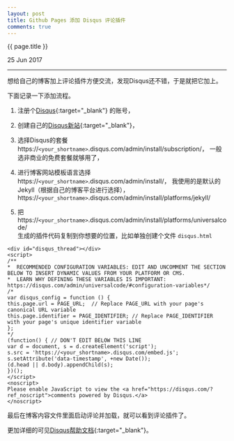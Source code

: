 ```yaml
---
layout: post
title: Github Pages 添加 Disqus 评论插件
comments: true
---
```


{{ page.title }}
<p class="meta">25 Jun 2017</p>
<hr>

想给自己的博客加上评论插件方便交流，发现Disqus还不错，于是就把它加上。

下面记录一下添加流程。

1. 注册个[Disqus](https://disqus.com/profile/signup/){:target="_blank"} 的账号，

2. 创建自己的[Disqus新站](https://disqus.com/admin/create/){:target="_blank"}，

3. 选择Disqus的套餐 https://```<your_shortname>```.disqus.com/admin/install/subscription/，
	一般选非商业的免费套餐就够用了，

4. 进行博客网站模板语言选择	https://```<your_shortname>```.disqus.com/admin/install/，
	我使用的是默认的Jekyll（根据自己的博客平台进行选择），https://```<your_shortname>```.disqus.com/admin/install/platforms/jekyll/

5. 把 https://```<your_shortname>```.disqus.com/admin/install/platforms/universalcode/ 	
	生成的插件代码复制到你想要的位置，比如单独创建个文件 ```disqus.html```

```
<div id="disqus_thread"></div>
<script>
/**
*  RECOMMENDED CONFIGURATION VARIABLES: EDIT AND UNCOMMENT THE SECTION BELOW TO INSERT DYNAMIC VALUES FROM YOUR PLATFORM OR CMS.
*  LEARN WHY DEFINING THESE VARIABLES IS IMPORTANT: https://disqus.com/admin/universalcode/#configuration-variables*/
/*
var disqus_config = function () {
this.page.url = PAGE_URL;  // Replace PAGE_URL with your page's canonical URL variable
this.page.identifier = PAGE_IDENTIFIER; // Replace PAGE_IDENTIFIER with your page's unique identifier variable
};
*/
(function() { // DON'T EDIT BELOW THIS LINE
var d = document, s = d.createElement('script');
s.src = 'https://<your_shortname>.disqus.com/embed.js';
s.setAttribute('data-timestamp', +new Date());
(d.head || d.body).appendChild(s);
})();
</script>
<noscript>
Please enable JavaScript to view the <a href="https://disqus.com/?ref_noscript">comments powered by Disqus.</a>
</noscript>
```

最后在博客内容文件里面启动评论并加载，就可以看到评论插件了。

更加详细的可见[Disqus帮助文档](https://help.disqus.com/customer/portal/articles/466208-what-s-a-shortname-){:target="_blank"}。

